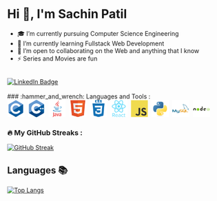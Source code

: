 # Hi 👋, I'm Sachin Patil 

<!--
**SachinPatil29/SachinPatil29** is a ✨ _special_ ✨ repository because its `README.md` (this file) appears on your GitHub profile.

Here are some ideas to get you started:
-->

- 🎓 I’m currently pursuing Computer Science Engineering
- 🌱 I’m currently learning Fullstack Web Development
- 👯 I’m open to collaborating on the Web and anything that I know
- ⚡ Series and Movies are fun

<br>
<div id="badges">
  <a href="https://www.linkedin.com/in/sachin-patil-a0858b269/">
    <img src="https://img.shields.io/badge/LinkedIn-blue?style=for-the-badge&logo=linkedin&logoColor=white" alt="LinkedIn Badge"/>
  </a>
<!--   <img src="https://komarev.com/ghpvc/?username=SachinPatil29&style=flat-square&color=blue" alt=""/> -->
</div>
<br>
### :hammer_and_wrench: Languages and Tools :
<br>
<div>
  <img src="https://github.com/devicons/devicon/blob/master/icons/c/c-original.svg" title="C" alt="C" width="40" height="40"/>&nbsp;
  <img src="https://github.com/devicons/devicon/blob/master/icons/cplusplus/cplusplus-original.svg" title="C++" alt="C++" width="40" height="40"/>&nbsp;
  <img src="https://github.com/devicons/devicon/blob/master/icons/java/java-original-wordmark.svg" title="Java" alt="Java" width="40" height="40"/>&nbsp;
  <img src="https://github.com/devicons/devicon/blob/master/icons/html5/html5-original.svg" title="HTML5" alt="HTML" width="40" height="40"/>&nbsp;
  <img src="https://github.com/devicons/devicon/blob/master/icons/css3/css3-plain-wordmark.svg"  title="CSS3" alt="CSS" width="40" height="40"/>&nbsp;
  <img src="https://github.com/devicons/devicon/blob/master/icons/react/react-original-wordmark.svg" title="React" alt="React" width="40" height="40"/>&nbsp;
  <img src="https://github.com/devicons/devicon/blob/master/icons/javascript/javascript-original.svg" title="JavaScript" alt="JavaScript" width="40" height="40"/>&nbsp;
  <img src="https://github.com/devicons/devicon/blob/master/icons/python/python-original.svg" title="Python" alt="Python" width="40" height="40"/>&nbsp;
  <img src="https://github.com/devicons/devicon/blob/master/icons/mysql/mysql-original-wordmark.svg" title="MySQL"  alt="MySQL" width="40" height="40"/>&nbsp;
  <img src="https://github.com/devicons/devicon/blob/master/icons/nodejs/nodejs-original-wordmark.svg" title="NodeJS" alt="NodeJS" width="40" height="40"/>&nbsp;
  </div>

### :fire: My GitHub Streaks :
[![GitHub Streak](http://github-readme-streak-stats.herokuapp.com?user=SachinPatil29&theme=dark&background=000000)](https://git.io/streak-stats)

## Languages 📚
[![Top Langs](https://github-readme-stats.vercel.app/api/top-langs/?username=SachinPatil29&layout=compact&theme=vision-friendly-dark)](https://github.com/anuraghazra/github-readme-stats)

